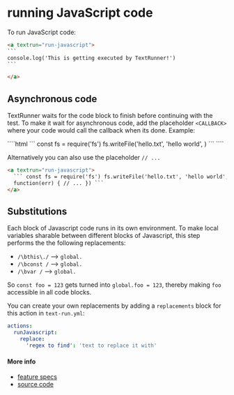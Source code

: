 # running JavaScript code

To run JavaScript code:

<a textrun="run-markdown-in-textrun">

````html
<a textrun="run-javascript">
```
console.log('This is getting executed by TextRunner!')
```

</a>
````

</a>

## Asynchronous code

TextRunner waits for the code block to finish before continuing with the test.
To make it wait for asynchronous code,
add the placeholder `<CALLBACK>` where your code would call the callback when its done.
Example:

<a textrun="run-markdown-in-textrun">
````html
<a textrun="run-javascript">
`​``
const fs = require('fs')
fs.writeFile('hello.txt', 'hello world', <CALLBACK>)
`​``
</a>
````
</a>

Alternatively you can also use the placeholder `// ...`
<a textrun="run-markdown-in-textrun">

```html
<a textrun="run-javascript">
  `​`` const fs = require('fs') fs.writeFile('hello.txt', 'hello world',
  function(err) { // ... }) `​``
</a>
```

</a>

## Substitutions

Each block of Javascript code runs in its own environment.
To make local variables sharable between different blocks of Javascript,
this step performs the the following replacements:

- `/\bthis\./` --> `global.`
- `/\bconst /` --> `global.`
- `/\bvar /` --> `global.`

So `const foo = 123` gets turned into `global.foo = 123`,
thereby making `foo` accessible in all code blocks.

You can create your own replacements by adding a `replacements` block
for this action
in `text-run.yml`:

```yml
actions:
  runJavascript:
    replace:
      'regex to find': 'text to replace it with'
```

#### More info

- [feature specs](../../features/actions/built-in/run-javascript/run-javascript.feature)
- [source code](../../src/built-in-actions/run-javascript.ts)
